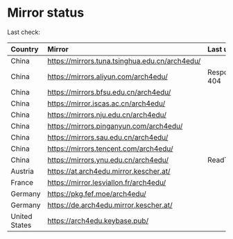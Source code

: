<script src="./time.js"></script>
# Mirror status
Last check: <script type="text/javascript">localize(1666712030.2322626);</script>

|Country|Mirror|Last update|
|:------|:-----|:----------|
|China|https://mirrors.tuna.tsinghua.edu.cn/arch4edu/|<script type="text/javascript">localize(1666682106);</script>|
|China|https://mirrors.aliyun.com/arch4edu/|Response 404|
|China|https://mirrors.bfsu.edu.cn/arch4edu/|<script type="text/javascript">localize(1666682106);</script>|
|China|https://mirror.iscas.ac.cn/arch4edu/|<script type="text/javascript">localize(1666682106);</script>|
|China|https://mirrors.nju.edu.cn/arch4edu/|<script type="text/javascript">localize(1666682106);</script>|
|China|https://mirrors.pinganyun.com/arch4edu/|<script type="text/javascript">localize(1666637963);</script>|
|China|https://mirrors.sau.edu.cn/arch4edu/|<script type="text/javascript">localize(1650446957);</script>|
|China|https://mirrors.tencent.com/arch4edu/|<script type="text/javascript">localize(1666682106);</script>|
|China|https://mirrors.ynu.edu.cn/arch4edu/|ReadTimeout|
|Austria|https://at.arch4edu.mirror.kescher.at/|<script type="text/javascript">localize(1666682106);</script>|
|France|https://mirror.lesviallon.fr/arch4edu/|<script type="text/javascript">localize(1666637963);</script>|
|Germany|https://pkg.fef.moe/arch4edu/|<script type="text/javascript">localize(1666682106);</script>|
|Germany|https://de.arch4edu.mirror.kescher.at/|<script type="text/javascript">localize(1666682106);</script>|
|United States|https://arch4edu.keybase.pub/|<script type="text/javascript">localize(1666637963);</script>|

<script src="./tablefilter/tablefilter.js"></script>
<script src="./table.js"></script>